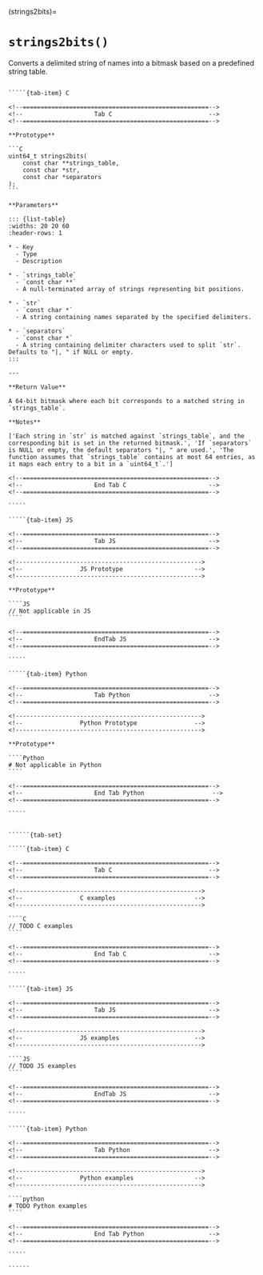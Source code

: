 <!-- ============================================================== -->
(strings2bits)=
# `strings2bits()`
<!-- ============================================================== -->

Converts a delimited string of names into a bitmask based on a predefined string table.

<!------------------------------------------------------------>
<!--                    Prototypes                          -->
<!------------------------------------------------------------>

``````{tab-set}

`````{tab-item} C

<!--====================================================-->
<!--                    Tab C                           -->
<!--====================================================-->

**Prototype**

```C
uint64_t strings2bits(
    const char **strings_table,
    const char *str,
    const char *separators
);
```

**Parameters**

::: {list-table}
:widths: 20 20 60
:header-rows: 1

* - Key
  - Type
  - Description

* - `strings_table`
  - `const char **`
  - A null-terminated array of strings representing bit positions.

* - `str`
  - `const char *`
  - A string containing names separated by the specified delimiters.

* - `separators`
  - `const char *`
  - A string containing delimiter characters used to split `str`. Defaults to "|, " if NULL or empty.
:::

---

**Return Value**

A 64-bit bitmask where each bit corresponds to a matched string in `strings_table`.

**Notes**

['Each string in `str` is matched against `strings_table`, and the corresponding bit is set in the returned bitmask.', 'If `separators` is NULL or empty, the default separators "|, " are used.', 'The function assumes that `strings_table` contains at most 64 entries, as it maps each entry to a bit in a `uint64_t`.']

<!--====================================================-->
<!--                    End Tab C                       -->
<!--====================================================-->

`````

`````{tab-item} JS

<!--====================================================-->
<!--                    Tab JS                          -->
<!--====================================================-->

<!---------------------------------------------------->
<!--                JS Prototype                    -->
<!---------------------------------------------------->

**Prototype**

````JS
// Not applicable in JS
````

<!--====================================================-->
<!--                    EndTab JS                       -->
<!--====================================================-->

`````

`````{tab-item} Python

<!--====================================================-->
<!--                    Tab Python                      -->
<!--====================================================-->

<!---------------------------------------------------->
<!--                Python Prototype                -->
<!---------------------------------------------------->

**Prototype**

````Python
# Not applicable in Python
````

<!--====================================================-->
<!--                    End Tab Python                   -->
<!--====================================================-->

`````

``````

<!------------------------------------------------------------>
<!--                    Examples                            -->
<!------------------------------------------------------------>

```````{dropdown} Examples

``````{tab-set}

`````{tab-item} C

<!--====================================================-->
<!--                    Tab C                           -->
<!--====================================================-->

<!---------------------------------------------------->
<!--                C examples                      -->
<!---------------------------------------------------->

````C
// TODO C examples
````

<!--====================================================-->
<!--                    End Tab C                       -->
<!--====================================================-->

`````

`````{tab-item} JS

<!--====================================================-->
<!--                    Tab JS                          -->
<!--====================================================-->

<!---------------------------------------------------->
<!--                JS examples                     -->
<!---------------------------------------------------->

````JS
// TODO JS examples
````

<!--====================================================-->
<!--                    EndTab JS                       -->
<!--====================================================-->

`````

`````{tab-item} Python

<!--====================================================-->
<!--                    Tab Python                      -->
<!--====================================================-->

<!---------------------------------------------------->
<!--                Python examples                 -->
<!---------------------------------------------------->

````python
# TODO Python examples
````

<!--====================================================-->
<!--                    End Tab Python                  -->
<!--====================================================-->

`````

``````

```````
